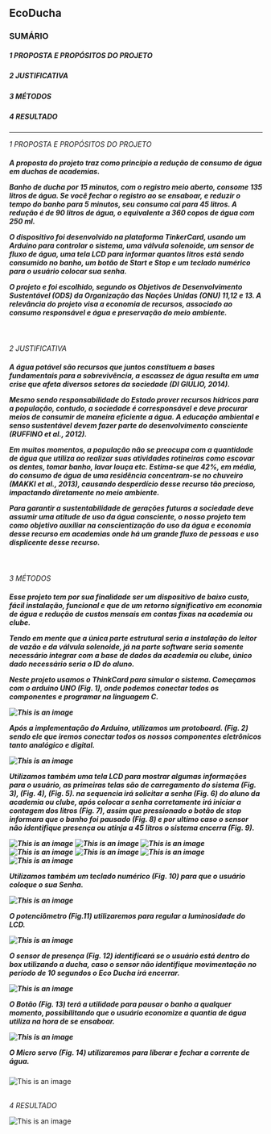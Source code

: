 ## EcoDucha

### SUMÁRIO

##### 1 PROPOSTA E PROPÓSITOS DO PROJETO

##### 2 JUSTIFICATIVA

##### 3 MÉTODOS

##### 4 RESULTADO
----------------------------------------------------------------------

*1 PROPOSTA E PROPÓSITOS DO PROJETO*

<h5> A proposta do projeto traz como princípio a redução de consumo de 
água em duchas de academias.
  
Banho de ducha por 15 minutos, com o registro meio aberto, consome 
135 litros de água. Se você fechar o registro ao se ensaboar, e reduzir o tempo 
do banho para 5 minutos, seu consumo cai para 45 litros. A redução é de 90 
litros de água, o equivalente a 360 copos de água com 250 ml.

O dispositivo foi desenvolvido na plataforma TinkerCard, usando um 
Arduino para controlar o sistema, uma válvula solenoide, um sensor de fluxo de 
água, uma tela LCD para informar quantos litros está sendo consumido no 
banho, um botão de Start e Stop e um teclado numérico para o usuário colocar 
sua senha.

O projeto e foi escolhido, segundo os Objetivos de Desenvolvimento 
Sustentável (ODS) da Organização das Nações Unidas (ONU) 11,12 e 13.
A relevância do projeto visa a economia de recursos, associado ao 
consumo responsável e água e preservação do meio ambiente. </h5><br>

*2 JUSTIFICATIVA*

<h5>A água potável são recursos que juntos constituem a bases fundamentais 
para a sobrevivência, a escassez de água resulta em uma crise que afeta 
diversos setores da sociedade (DI GIULIO, 2014).
  
Mesmo sendo responsabilidade do Estado prover recursos hídricos para 
a população, contudo, a sociedade é corresponsável e deve procurar meios de 
consumir de maneira eficiente a água. A educação ambiental e senso 
sustentável devem fazer parte do desenvolvimento consciente (RUFFINO et al., 
2012).

Em muitos momentos, a população não se preocupa com a quantidade 
de água que utiliza ao realizar suas atividades rotineiras como escovar os 
dentes, tomar banho, lavar louça etc. Estima-se que 42%, em média, do 
consumo de água de uma residência concentram-se no chuveiro (MAKKI et al., 
2013), causando desperdício desse recurso tão precioso, impactando 
diretamente no meio ambiente. 

Para garantir a sustentabilidade de gerações futuras a sociedade deve 
assumir uma atitude de uso da água consciente, o nosso projeto tem como 
objetivo auxiliar na conscientização do uso da água e economia desse recurso 
em academias onde há um grande fluxo de pessoas e uso displicente desse 
recurso.</h5><br>

*3 MÉTODOS*

<h5> Esse projeto tem por sua finalidade ser um dispositivo de baixo custo, 
fácil instalação, funcional e que de um retorno significativo em economia de 
água e redução de custos mensais em contas fixas na academia ou clube.
  
Tendo em mente que a única parte estrutural seria a instalação do leitor de 
vazão e da válvula solenoide, já na parte software seria somente necessário 
integrar com a base de dados da academia ou clube, único dado necessário 
seria o ID do aluno.

Neste projeto usamos o ThinkCard para simular o sistema. Começamos 
com o arduino UNO (Fig. 1), onde podemos conectar todos os componentes e 
programar na linguagem C.

![This is an image](https://github.com/IvanSultano/EcoDucha/blob/main/Arduino.png)

Após a implementação do Arduino, utilizamos um protoboard. 
(Fig. 2) sendo ele que iremos conectar todos os nossos componentes 
eletrônicos tanto analógico e digital.

![This is an image](https://github.com/IvanSultano/EcoDucha/blob/main/Protoboard.png)

Utilizamos também uma tela LCD para mostrar algumas informações 
para o usuário, as primeiras telas são de carregamento do sistema (Fig. 3), 
(Fig. 4), (Fig. 5). na sequencia irá solicitar a senha (Fig. 6) do aluno da 
academia ou clube, após colocar a senha corretamente irá iniciar a contagem 
dos litros (Fig. 7), assim que pressionado o botão de stop informara que o 
banho foi pausado (Fig. 8) e por ultimo caso o sensor não identifique presença 
ou atinja a 45 litros o sistema encerra (Fig. 9).

![This is an image](https://github.com/IvanSultano/EcoDucha/blob/main/Iniciando.png) ![This is an image](https://github.com/IvanSultano/EcoDucha/blob/main/Carregando.png) ![This is an image](https://github.com/IvanSultano/EcoDucha/blob/main/EcoDucha.png) ![This is an image](https://github.com/IvanSultano/EcoDucha/blob/main/Senha.png) ![This is an image](https://github.com/IvanSultano/EcoDucha/blob/main/Consumo.png) ![This is an image](https://github.com/IvanSultano/EcoDucha/blob/main/Pausado.png) ![This is an image](https://github.com/IvanSultano/EcoDucha/blob/main/Encerrado.png)

Utilizamos também um teclado numérico (Fig. 10) para que o usuário 
coloque o sua Senha.

![This is an image](https://github.com/IvanSultano/EcoDucha/blob/main/Teclado.png)

O potenciômetro (Fig.11) utilizaremos para regular a luminosidade do 
LCD.

![This is an image](https://github.com/IvanSultano/EcoDucha/blob/main/Potenciômetro.png)

O sensor de presença (Fig. 12) identificará se o usuário está dentro do 
box utilizando a ducha, caso o sensor não identifique movimentação no período 
de 10 segundos o Eco Ducha irá encerrar.

![This is an image](https://github.com/IvanSultano/EcoDucha/blob/main/Sensor.png)

O Botão (Fig. 13) terá a utilidade para pausar o banho a qualquer 
momento, possibilitando que o usuário economize a quantia de água utiliza na 
hora de se ensaboar.

![This is an image](https://github.com/IvanSultano/EcoDucha/blob/main/Botão.png)

O Micro servo (Fig. 14) utilizaremos para liberar e fechar a corrente de 
água.</h5>

![This is an image](https://github.com/IvanSultano/EcoDucha/blob/main/MicroServo.png)
<br><br>

*4 RESULTADO*

![This is an image](https://github.com/IvanSultano/EcoDucha/blob/main/Resultado.png)






